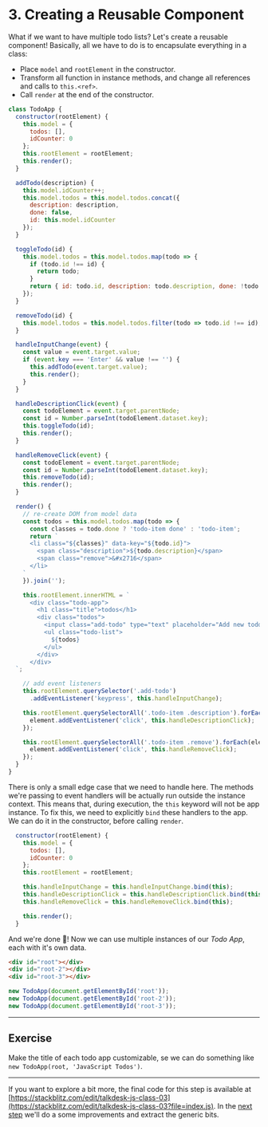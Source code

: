 # 3. Creating a Reusable Component

What if we want to have multiple todo lists? Let's create a reusable component! Basically, all we have to do is to encapsulate everything in a class:
- Place `model` and `rootElement` in the constructor.
- Transform all function in instance methods, and change all references and calls to `this.<ref>`.
- Call `render` at the end of the constructor.

```js
class TodoApp {
  constructor(rootElement) {
    this.model = {
      todos: [],
      idCounter: 0
    };
    this.rootElement = rootElement;
    this.render();
  }

  addTodo(description) {
    this.model.idCounter++;
    this.model.todos = this.model.todos.concat({
      description: description,
      done: false,
      id: this.model.idCounter
    });
  }

  toggleTodo(id) {
    this.model.todos = this.model.todos.map(todo => {
      if (todo.id !== id) {
        return todo;
      }
      return { id: todo.id, description: todo.description, done: !todo.done };
    });
  }

  removeTodo(id) {
    this.model.todos = this.model.todos.filter(todo => todo.id !== id);
  }

  handleInputChange(event) {
    const value = event.target.value;
    if (event.key === 'Enter' && value !== '') {
      this.addTodo(event.target.value);
      this.render();
    }
  }

  handleDescriptionClick(event) {
    const todoElement = event.target.parentNode;
    const id = Number.parseInt(todoElement.dataset.key);
    this.toggleTodo(id);
    this.render();
  }

  handleRemoveClick(event) {
    const todoElement = event.target.parentNode;
    const id = Number.parseInt(todoElement.dataset.key);
    this.removeTodo(id);
    this.render();
  }

  render() {
    // re-create DOM from model data
    const todos = this.model.todos.map(todo => {
      const classes = todo.done ? 'todo-item done' : 'todo-item';
      return `
      <li class="${classes}" data-key="${todo.id}">
        <span class="description">${todo.description}</span>
        <span class="remove">&#x2716</span>
      </li>
    `
    }).join('');

    this.rootElement.innerHTML = `
      <div class="todo-app">
        <h1 class="title">todos</h1>
        <div class="todos">
          <input class="add-todo" type="text" placeholder="Add new todo" />
          <ul class="todo-list">
            ${todos}
          </ul>
        </div>
      </div>
  `;

    // add event listeners
    this.rootElement.querySelector('.add-todo')
      .addEventListener('keypress', this.handleInputChange);

    this.rootElement.querySelectorAll('.todo-item .description').forEach(element => {
      element.addEventListener('click', this.handleDescriptionClick);
    });

    this.rootElement.querySelectorAll('.todo-item .remove').forEach(element => {
      element.addEventListener('click', this.handleRemoveClick);
    });
  }
}
```

There is only a small edge case that we need to handle here. The methods we're passing to event handlers will be actually run outside the instance context. This means that, during execution, the `this` keyword will not be app instance. To fix this, we need to explicitly `bind` these handlers to the app. We can do it in the constructor, before calling `render`.
```js
  constructor(rootElement) {
    this.model = {
      todos: [],
      idCounter: 0
    };
    this.rootElement = rootElement;

    this.handleInputChange = this.handleInputChange.bind(this);
    this.handleDescriptionClick = this.handleDescriptionClick.bind(this);
    this.handleRemoveClick = this.handleRemoveClick.bind(this);

    this.render();
  }
```

And we're done 🎊! Now we can use multiple instances of our _Todo App_, each with it's own data.
```html
<div id="root"></div>
<div id="root-2"></div>
<div id="root-3"></div>
```
```js
new TodoApp(document.getElementById('root'));
new TodoApp(document.getElementById('root-2'));
new TodoApp(document.getElementById('root-3'));
```

---

## Exercise
Make the title of each todo app customizable, se we can do something like `new TodoApp(root, 'JavaScript Todos')`.

---
If you want to explore a bit more, the final code for this step is available at [https://stackblitz.com/edit/talkdesk-js-class-03](https://stackblitz.com/edit/talkdesk-js-class-03?file=index.js). In the [next step](./04-extracting-generic-bits.md) we'll do a some improvements and extract the generic bits.
